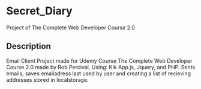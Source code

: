 # Secret_Diary
Project of The Complete Web Developer Course 2.0

## Description
Email Client Project made for Udemy Course The Complete Web Developer Course 2.0 made by Rob Percival, Using: Kik App.js, Jquery, and PHP. 
Sents emails, saves emailadress last used by user and creating a list of recieving addresses stored in localstorage.

